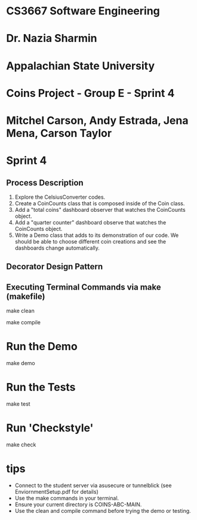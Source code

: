 # CS3667 Software Engineering 
# Dr. Nazia Sharmin
# Appalachian State University

# Coins Project - Group E - Sprint 4
# Mitchel Carson, Andy Estrada, Jena Mena, Carson Taylor

# Sprint 4
## Process Description

1. Explore the CelsiusConverter codes.
2. Create a CoinCounts class that is composed inside of the Coin class. 
3. Add a "total coins" dashboard observer that watches the CoinCounts object.
4. Add a "quarter counter" dashboard observe that watches the CoinCounts object.
6. Write a Demo class that adds to its demonstration of our code. We should be able to choose different coin creations and see the dashboards change automatically.

## Decorator Design Pattern


## Executing Terminal Commands via make (makefile)

make clean

make compile

# Run the Demo

make demo

# Run the Tests

make test

# Run 'Checkstyle'

make check

# tips
- Connect to the student server via asusecure or tunnelblick (see EnviornmentSetup.pdf for details)
- Use the make commands in your terminal.
- Ensure your current directory is COINS-ABC-MAIN.
- Use the clean and compile command before trying the demo or testing.


